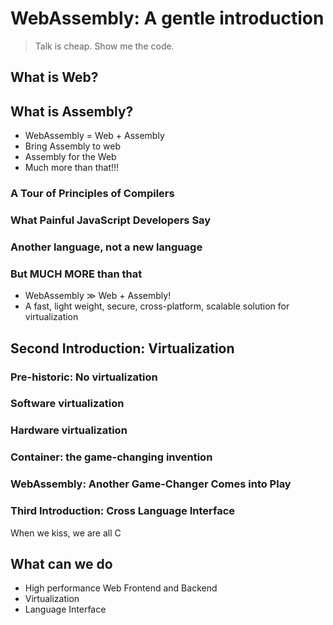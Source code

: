 # WebAssembly: A gentle introduction

> Talk is cheap. Show me the code.

## What is Web?

## What is Assembly?

- WebAssembly = Web + Assembly
- Bring Assembly to web
- Assembly for the Web
- Much more than that!!!

### A Tour of Principles of Compilers

### What Painful JavaScript Developers Say

### Another language, not a new language

### But MUCH MORE than that

- WebAssembly $\gg$ Web + Assembly!
- A fast, light weight, secure, cross-platform, scalable solution for virtualization

## Second Introduction: Virtualization

### Pre-historic: No virtualization

### Software virtualization

### Hardware virtualization

### Container: the game-changing invention

### WebAssembly: Another Game-Changer Comes into Play

### Third Introduction: Cross Language Interface

When we kiss, we are all C

## What can we do

- High performance Web Frontend and Backend
- Virtualization
- Language Interface

[^philipp2022pushing]: Pushing Serverless to the Edge with WebAssembly Runtimes <https://ieeexplore.ieee.org/document/9826054>
[^elliott2020wasmachine]: Wasmachine: Bring the Edge up to Speed with A WebAssembly OS <https://ieeexplore.ieee.org/document/9284230>
